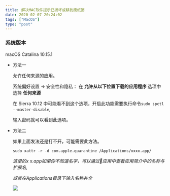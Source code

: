 ```yaml
---
title: 解决MAC软件提示已损坏或移到废纸篓
date: 2020-02-07 20:24:02
tags: ["MacOS"]
type: "post"
---
```




### 系统版本

macOS Catalina 10.15.1



* 方法一

  允许任何来源的应用。

  系统偏好设置 -> 安全性和隐私： 在 **允许从以下位置下载的应用程序** 选项中选择 **任何来源**

  在 Sierra 10.12 中可能看不到这个选项，开启此功能需要执行命令`sudo spctl --master-disable`,

  输入密码就可以看到此选项。

* 方法二

  如果上面发法还是打不开，可能需要此方法。

  `sudo xattr -r -d com.apple.quarantine /Applications/xxxx.app/` 

  *这里的x x.app如果你不知道名字，可以通过应用中查看应用简介中的名称与扩展名,*

  *或者在Applications目录下输入名称补全*

  ![](https://s2.ax1x.com/2020/02/07/12ElE6.jpg)

  


